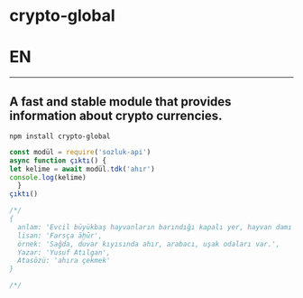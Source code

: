 # crypto-global

# EN
---
A fast and stable module that provides information about crypto currencies.
---

```shell
npm install crypto-global
```

```javascript
const modül = require('sozluk-api')
async function çıktı() {
let kelime = await modül.tdk('ahır')
console.log(kelime)
  }
çıktı()

/*/
{
  anlam: 'Evcil büyükbaş hayvanların barındığı kapalı yer, hayvan damı',
  lisan: 'Farsça āḫūr',
  örnek: 'Sağda, duvar kıyısında ahır, arabacı, uşak odaları var.',
  Yazar: 'Yusuf Atılgan',
  Atasözü: 'ahıra çekmek'
}

/*/
```
